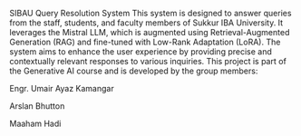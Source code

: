 SIBAU Query Resolution System
This system is designed to answer queries from the staff, students, and faculty members of Sukkur IBA University. It leverages the Mistral LLM, which is augmented using Retrieval-Augmented Generation (RAG) and fine-tuned with Low-Rank Adaptation (LoRA). The system aims to enhance the user experience by providing precise and contextually relevant responses to various inquiries. This project is part of the Generative AI course and is developed by the group members:

Engr. Umair Ayaz Kamangar

Arslan Bhutton

Maaham Hadi
